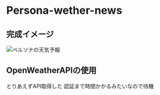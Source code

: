 # Persona-wether-news
## 完成イメージ
![ペルソナの天気予報](https://user-images.githubusercontent.com/52944041/96084382-f67d8980-0ef9-11eb-85a4-8aa9a03c6f04.jpg)
## OpenWeatherAPIの使用
とりあえずAPI取得した
認証まで時間かかるみたいなので待機
